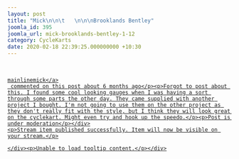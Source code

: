 ```yaml
---
layout: post
title: "Mick\n\n\t   \n\n\nBrooklands Bentley"
joomla_id: 395
joomla_url: mick-brooklands-bentley-1-12
category: CycleKarts
date: 2020-02-18 22:39:25.000000000 +10:30
---
```

<div id="es" class="es-frontend es-main  view-stream layout-item is-desktop"><div class="es-streams">
	<div class="es-stream"><p>  <a href="https://cyclekarts.com.au/mainlinemick" class="">
	
		
	mainlinemick</a>
	 commented on this post about 6 months ago</p><p>Forgot to post about this. I found some cool looking gauges when I was having a sort through some parts the other day. They came supplied with another project I bought. I'm not going to use them on the other project as they don't really fit with the style, but I think they will look great on the cyclekart. Might even try and hook up the speedo.</p><p>Post is under moderation</p></div>
	<p>Stream item published successfully. Item will now be visible on your stream.</p>
	
	</div><p>Unable to load tooltip content.</p></div>
